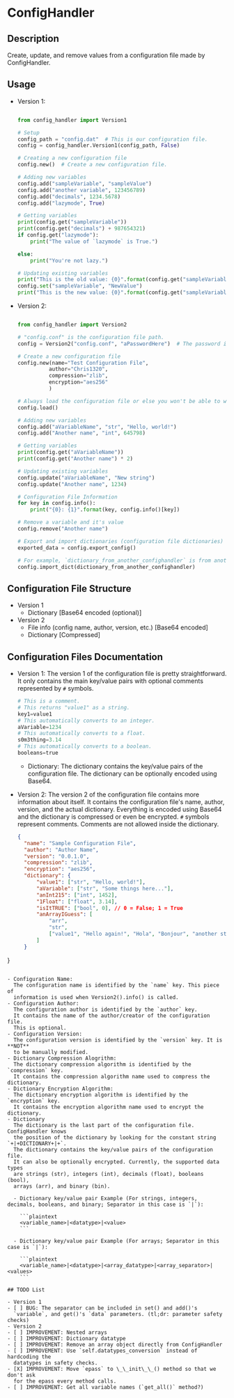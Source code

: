 # ConfigHandler

## Description

Create, update, and remove values from a configuration file made by ConfigHandler.

## Usage

- Version 1:

  ```python

  from config_handler import Version1

  # Setup
  config_path = "config.dat"  # This is our configuration file.
  config = config_handler.Version1(config_path, False)

  # Creating a new configuration file
  config.new()  # Create a new configuration file.

  # Adding new variables
  config.add("sampleVariable", "sampleValue")
  config.add("another variable", 123456789)
  config.add("decimals", 1234.5678)
  config.add("lazymode", True)

  # Getting variables
  print(config.get("sampleVariable"))
  print(config.get("decimals") + 987654321)
  if config.get("lazymode"):
      print("The value of `lazymode` is True.")

  else:
      print("You're not lazy.")

  # Updating existing variables
  print("This is the old value: {0}".format(config.get("sampleVariable")))
  config.set("sampleVariable", "NewValue")
  print("This is the new value: {0}".format(config.get("sampleVariable")))
  ```

- Version 2:

  ```python

  from config_handler import Version2

  # "config.conf" is the configuration file path.
  config = Version2("config.conf", "aPasswordHere")  # The password is optional (required if encryption is not `None`)

  # Create a new configuration file
  config.new(name="Test Configuration File",
            author="Chris1320",
            compression="zlib",
            encryption="aes256"
            )

  # Always load the configuration file or else you won't be able to work with it.
  config.load()

  # Adding new variables
  config.add("aVariableName", "str", "Hello, world!")
  config.add("Another name", "int", 645798)

  # Getting variables
  print(config.get("aVariableName"))
  print(config.get("Another name") * 2)

  # Updating existing variables
  config.update("aVariableName", "New string")
  config.update("Another name", 1234)

  # Configuration File Information
  for key in config.info():
      print("{0}: {1}".format(key, config.info()[key])

  # Remove a variable and it's value
  config.remove("Another name")

  # Export and import dictionaries (configuration file dictionaries)
  exported_data = config.export_config()

  # For example, `dictionary_from_another_confighandler` is from another instance of ConfigHandler.
  config.import_dict(dictionary_from_another_confighandler)
  ```

## Configuration File Structure

- Version 1
  - Dictionary [Base64 encoded (optional)]
- Version 2
  - File info (config name, author, version, etc.) [Base64 encoded]
  - Dictionary [Compressed]

## Configuration Files Documentation

- Version 1:
  The version 1 of the configuration file is pretty straightforward.
  It only contains the main key/value pairs with optional comments
  represented by `#` symbols.

  ```python
  # This is a comment.
  # This returns "value1" as a string.
  key1=value1
  # This automatically converts to an integer.
  aVariable=1234
  # This automatically converts to a float.
  s0m3thing=3.14
  # This automatically converts to a boolean.
  booleans=true
  ```

  - Dictionary:
    The dictionary contains the key/value pairs of the configuration file.
    The dictionary can be optionally encoded using Base64.
- Version 2:
  The version 2 of the configuration file contains more information about
  itself. It contains the configuration file's name, author, version, and
  the actual dictionary. Everything is encoded using Base64 and the dictionary
  is compressed or even be encrypted. `#` symbols represent comments. Comments
  are not allowed inside the dictionary.

  ```json
  {
    "name": "Sample Configuration File",
    "author": "Author Name",
    "version": "0.0.1.0",
    "compression": "zlib",
    "encryption": "aes256",
    "dictionary": {
        "value1": ["str", "Hello, world!"],
        "aVariable": ["str", "Some things here..."],
        "anInt215": ["int", 1452],
        "1Float": ["float", 3.14],
        "isItTRUE": ["bool", 0], // 0 = False; 1 = True
        "anArrayIGuess": [
            "arr",
            "str",
            ["value1", "Hello again!", "Hola", "Bonjour", "another string of text"]
        ]
    }
}
  ```

  - Configuration Name:
    The configuration name is identified by the `name` key. This piece of
    information is used when Version2().info() is called.
  - Configuration Author:
    The configuration author is identified by the `author` key.
    It contains the name of the author/creator of the configuration file.
    This is optional.
  - Configuration Version:
    The configuration version is identified by the `version` key. It is **NOT**
    to be manually modified.
  - Dictionary Compression Alogrithm:
    The dictionary compression algorithm is identified by the `compression` key.
    It contains the compression algorithm name used to compress the dictionary.
  - Dictionary Encryption Algorithm:
    The dictionary encryption algorithm is identified by the `encryption` key.
    It contains the encryption algorithm name used to encrypt the dictionary.
  - Dictionary
    The dictionary is the last part of the configuration file. ConfigHandler knows
    the position of the dictionary by looking for the constant string `+|+DICTIONARY+|+`.
    The dictionary contains the key/value pairs of the configuration file.
    It can also be optionally encrypted. Currently, the supported data types
    are strings (str), integers (int), decimals (float), booleans (bool),
    arrays (arr), and binary (bin).

    - Dictionary key/value pair Example (For strings, integers, decimals, booleans, and binary; Separator in this case is `|`):

      ```plaintext
      <variable_name>|<datatype>|<value>
      ```

    - Dictionary key/value pair Example (For arrays; Separator in this case is `|`):

      ```plaintext
      <variable_name>|<datatype>|<array_datatype>|<array_separator>|<values>
      ```

## TODO List

- Version 1
  - [ ] BUG: The separator can be included in set() and add()'s
    `variable`, and get()'s `data` parameters. (tl;dr: parameter safety checks)
- Version 2
  - [ ] IMPROVEMENT: Nested arrays
  - [ ] IMPROVEMENT: Dictionary datatype
  - [ ] IMPROVEMENT: Remove an array object directly from ConfigHandler
  - [ ] IMPROVEMENT: Use `self.datatypes_conversion` instead of hardcoding the
    datatypes in safety checks.
  - [X] IMPROVEMENT: Move `epass` to \_\_init\_\_() method so that we don't ask
    for the epass every method calls.
  - [ ] IMPROVEMENT: Get all variable names (`get_all()` method?)
